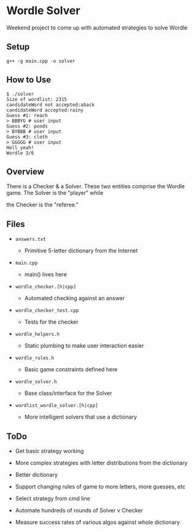 # Wordle Solver

Weekend project to come up with automated strategies to solve Wordle

## Setup
```
g++ -g main.cpp -o solver
```

## How to Use

```
$ ./solver
Size of wordlist: 2315
candidateWord not accepted:aback
candidateWord accepted:rainy
Guess #1: reach
> BBBYG # user input
Guess #2: ponds
> BYBBB # user input
Guess #3: cloth
> GGGGG # user input
Hell yeah!
Wordle 3/6
```

## Overview

There is a Checker & a Solver. These two entities comprise the Wordle game. The Solver is the "player" while

the Checker is the "referee."


## Files

- `answers.txt`

  - Primitive 5-letter dictionary from the Internet

- `main.cpp`

  - main() lives here

- `wordle_checker.[h|cpp]`

  - Automated checking against an answer

- `wordle_checker_test.cpp`

  - Tests for the checker

- `wordle_helpers.h`

  - Static plumbing to make user interaction easier

- `wordle_rules.h`

  - Basic game constraints defined here

- `wordle_solver.h`

  - Base class/interface for the Solver

- `wordlist_wordle_solver.[h|cpp]`

  - More intelligent solvers that use a dictionary


## ToDo

- Get basic strategy working

- More complex strategies with letter distributions from the dictionary

- Better dictionary

- Support changing rules of game to more letters, more guesses, etc

- Select strategy from cmd line

- Automate hundreds of rounds of Solver v Checker

- Measure success rates of various algos against whole dictionary
